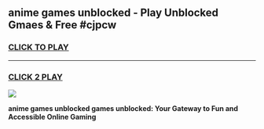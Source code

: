 
## anime games unblocked - Play Unblocked Gmaes & Free #cjpcw
<h3>
<a href="https://news.freeplayer.one?title=anime_games_unblocked&ref=03M">CLICK TO PLAY</a></h3>
<hr>

<h3>
<a href="https://news.freeplayer.one?title=anime_games_unblocked&ref=03M">CLICK 2 PLAY</a>
  
</h3>

<a href="https://news.freeplayer.one?title=anime_games_unblocked&ref=03M"><img src="https://clearcache.store/games.png"></a>


**anime games unblocked games unblocked: Your Gateway to Fun and Accessible Online Gaming**
